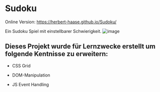 # Sudoku

Online Version: https://herbert-haase.github.io/Sudoku/

Ein Sudoku Spiel mit einstellbarer Schwierigkeit.
![image](https://github.com/Herbert-Haase/Sudoku/assets/96022576/953822ba-2e14-4e50-81e7-09253eefda27)

## Dieses Projekt wurde für Lernzwecke erstellt um folgende Kentnisse zu erweitern:

  * CSS Grid
  
  * DOM-Manipulation
  
  * JS Event Handling
